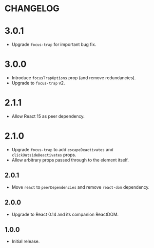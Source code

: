 # CHANGELOG

# 3.0.1

- Upgrade `focus-trap` for important bug fix.

# 3.0.0

- Introduce `focusTrapOptions` prop (and remove redundancies).
- Upgrade to `focus-trap` v2.

# 2.1.1

- Allow React 15 as peer dependency.

# 2.1.0

- Upgrade `focus-trap` to add `escapeDeactivates` and `clickOutsideDeactivates` props.
- Allow arbitrary props passed through to the element itself.

## 2.0.1

- Move `react` to `peerDependencies` and remove `react-dom` dependency.

## 2.0.0

- Upgrade to React 0.14 and its companion ReactDOM.

## 1.0.0

- Initial release.
